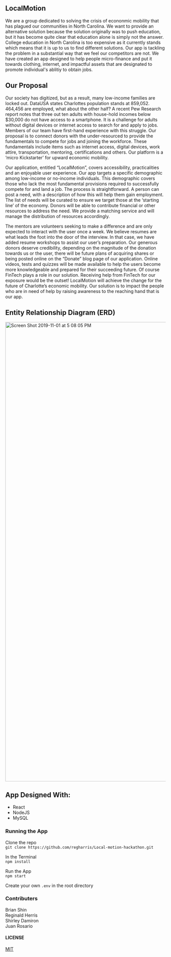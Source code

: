 ## LocalMotion

We are a group dedicated to solving the crisis of econonmic mobility that has plagued our communities in North Carolina. We want to provide an alternative solution because the solution originally was to push education, but it has become quite clear that education alone is simply not the answer. College education in North Carolina is too expensive as it currently stands which means that it is up to us to find different solutions. Our app is tackling the problem in a substantial way that we feel our competitors are not. We have created an app designed to help people micro-finance and put it towards clothing, internet, and impactful assets that are designated to promote individual's ablitiy to obtain jobs.

## Our Proposal

  Our society has digitized, but as a result, many low-income families are locked out. DataUSA states Charlottes population stands at 859,052. 464,456 are employed, what about the other half?  A recent Pew Research report notes that three out ten adults with house-hold incomes below $30,000 do not have access to a smartphone. It is a challenge for adults without digital devices or internet access to search for and apply to jobs. Members of our team have first-hand experience with this struggle. Our proposal is to connect donors with the under-resourced to provide the fundamentals to compete for jobs and joining the workforce. These fundamentals include items such as internet access, digital devices, work attire, transportation, mentoring, certifications and others. Our platform is a ‘micro Kickstarter’ for upward economic mobility.

  Our application, entitled “LocalMotion”, covers accessibility, practicalities and an enjoyable user experience. Our app targets a specific demographic among low-income or no-income individuals. This demographic covers those who lack the most fundamental provisions required to successfully compete for and land a job. The process is straightforward. A person can post a need, with a description of how this will help them gain employment.  The list of needs will be curated to ensure we target those at the ‘starting line’ of the economy. Donors will be able to contribute financial or other resources to address the need. We provide a matching service and will manage the distribution of resources accordingly.
  
  The mentors are volunteers seeking to make a difference and are only expected to interact with the user once a week. We believe resumes are what leads the foot into the door of the interview. In that case, we have added resume workshops to assist our user’s preparation. Our generous donors deserve credibility, depending on the magnitude of the donation towards us or the user, there will be future plans of acquiring shares or being posted online on the “Donate” blog page of our application. Online videos, tests and quizzes will be made available to help the users become more knowledgeable and prepared for their succeeding future.
Of course FinTech plays a role in our solution. Receiving help from FinTech for our exposure would be the outset!
LocalMotion will achieve the change for the future of Charlotte’s economic mobility. Our solution is to impact the people who are in need of help by raising awareness to the reaching hand that is our app.

## Entity Relationship Diagram (ERD)

<img width="1440" alt="Screen Shot 2019-11-01 at 5 08 05 PM" src="https://user-images.githubusercontent.com/52217063/68056733-41db5f80-fcca-11e9-92ad-c1b4628122a5.png">


## App Designed With:

* React
* NodeJS
* MySQL

### Running the App

Clone the repo<br>
`git clone https://github.com/regharris/Local-motion-hackathon.git`

In the Terminal<br>
`npm install`

Run the App<br>
`npm start`

Create your own `.env` in the root directory

### Contributers

Brian Shin<br>
Reginald Herris<br>
Shirley Damiron<br>
Juan Rosario

#### LICENSE
[MIT](https://github.com/regharris/Local-motion-hackathon/blob/master/LICENSE)
